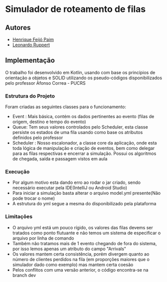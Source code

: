 # Simulador de roteamento de filas

## Autores

* [Henrique Feijó Paim](https://github.com/seu-usuario-github](https://github.com/theMentatHenrique))
* [Leonardo Ruppert](https://github.com/usuario-colaborador-1](https://github.com/yazuc))

## Implementação

O trabalho foi desenvolvido em Kotlin, usando com base os princípios de orientação a objetos e SOLID
utilizando os pseudo-códigos disponibilizados pelo professor Afonso Correa - PUCRS

### Estrutura do Projeto

Foram criadas as seguintes classes para o funcionamento:
* Event : Mais básica, contém os dados pertinentes ao evento (filas de origem, destino e tempo do evento)
* Queue: Tem seus valores controlados pelo Scheduler, esta classe persiste os estados de uma fila usando como base os atributos definidos pelo professor
* Scheduler : Nosso escalonador, a classe core da aplicação, onde esta toda lógica de manipulação e criação de eventos, bem como delegar para as filas respectivas e
  encerrar a simulação. Possui os algoritmos de chegada, saída e passagem vistos em aula

### Execução
* Por algum motivo esta dando erro ao rodar o jar criado, sendo necessário executar pela IDE(IntelliJ ou Android Studio)
* Para iniciar a simulação basta alterar o arquivo model.yml presente(Não pode trocar o nome)
* A estrutura do yml segue a mesma do disponibilizado pela plataforma

### Limitações
* O arquivo yml está um pouco rígido, os valores das filas devems ser tratados como ponto flutuante e não temos um sistema de especificar o arquivo por linha de comando
* Também não tratamos mais de 1 evento chegando de fora do sistema, por isso lemos apenas um atributo do campo "Arrivals"
* Os valores mantem certa consistência, porém divergem quanto ao número de clientes perdidos na fila (em proporções maiores que o simulador dado como exemplo) mas mantem certa coesão
* Pelos conflitos com uma versão anterior, o código encontra-se na branch dev



